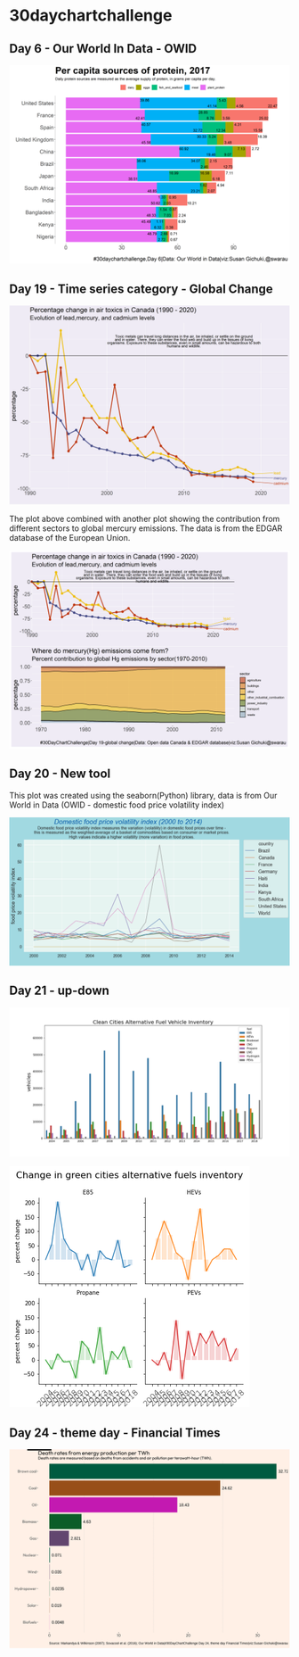 # 30daychartchallenge

## Day 6 - Our World In Data - OWID 

![](proteinplot.png)

## Day 19 - Time series category - Global Change 

![](canadatoxicsplot.png)

The plot above combined with another plot showing the contribution from different sectors to global mercury emissions.
The data is from the EDGAR database of the European Union. 

![](globaltoxics.png)

## Day 20 - New tool

This plot was created using the seaborn(Python) library, data is from Our World in Data (OWID - domestic food price volatility index)

![](foodpricesplot.png)

## Day 21 - up-down
![](alternativefuelvehicles.png)

![](alternativefuel_percentchange.png)

## Day 24 - theme day - Financial Times 

![](Day24plot.png)





